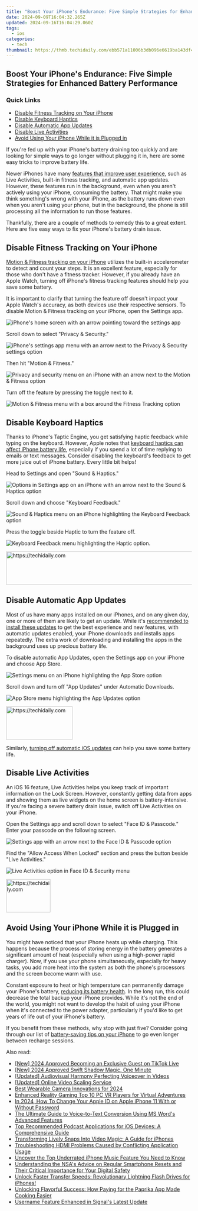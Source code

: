 ```yaml
---
title: "Boost Your iPhone's Endurance: Five Simple Strategies for Enhanced Battery Performance"
date: 2024-09-09T16:04:32.265Z
updated: 2024-09-16T16:04:29.060Z
tags:
  - ios
categories:
  - tech
thumbnail: https://thmb.techidaily.com/ebb571a11006b3db096e6619ba143df435922f1ac511baa83e275b6c8c17d904.jpg
---
```


## Boost Your iPhone's Endurance: Five Simple Strategies for Enhanced Battery Performance

### Quick Links

* [Disable Fitness Tracking on Your iPhone](https://article-posts.techidaily.com/acid-pro-replacements-a-deep-dive-into-graphics-softwares-for-2024/)
* [Disable Keyboard Haptics](https://fox-info.techidaily.com/2024-approved-the-apex-of-high-res-viewing-best-4k-screens-on-macs/)
* [Disable Automatic App Updates](https://win-able.techidaily.com/football-manager-2021-pc-stability-issues-resolved-permanent-fix-guides/)
* [Disable Live Activities](https://android-location.techidaily.com/in-2024-10-fake-gps-location-apps-on-android-of-your-xiaomi-redmi-note-13-5g-drfone-by-drfone-virtual/)
* [Avoid Using Your iPhone While it is Plugged in](https://extra-support.techidaily.com/2024-approved-selecting-high-quality-cameradrones/)

 If you're fed up with your iPhone's battery draining too quickly and are looking for simple ways to go longer without plugging it in, here are some easy tricks to improve battery life.

 Newer iPhones have many [features that improve user experience](https://facebook-video-footage.techidaily.com/2024-approved-youtubes-top-12-choices-in-gamers-introductory-videos-freepaid/), such as Live Activities, built-in fitness tracking, and automatic app updates. However, these features run in the background, even when you aren't actively using your iPhone, consuming the battery. That might make you think something's wrong with your iPhone, as the battery runs down even when you aren't using your phone, but in the background, the phone is still processing all the information to run those features.

 Thankfully, there are a couple of methods to remedy this to a great extent. Here are five easy ways to fix your iPhone's battery drain issue.

##  Disable Fitness Tracking on Your iPhone

[Motion & Fitness tracking on your iPhone](https://unlock-android.techidaily.com/how-to-remove-or-bypass-knox-enrollment-service-on-honor-magic-v2-by-drfone-android/) utilizes the built-in accelerometer to detect and count your steps. It is an excellent feature, especially for those who don't have a fitness tracker. However, if you already have an Apple Watch, turning off iPhone's fitness tracking features should help you save some battery.

 It is important to clarify that turning the feature off doesn't impact your Apple Watch's accuracy, as both devices use their respective sensors. To disable Motion & Fitness tracking on your iPhone, open the Settings app.

![iPhone's home screen with an arrow pointing toward the settings app](https://static1.howtogeekimages.com/wordpress/wp-content/uploads/2023/08/1-6.png) 

 Scroll down to select "Privacy & Security."

![iPhone's settings app menu with an arrow next to the Privacy & Security settings option](https://static1.howtogeekimages.com/wordpress/wp-content/uploads/2023/08/2-6.png) 

 Then hit "Motion & Fitness."

![Privacy and security menu on an iPhone with an arrow next to the Motion & Fitness option](https://static1.howtogeekimages.com/wordpress/wp-content/uploads/2023/08/3-5.png) 

 Turn off the feature by pressing the toggle next to it.

![Motion & Fitness menu with a box around the Fitness Tracking option](https://static1.howtogeekimages.com/wordpress/wp-content/uploads/2023/08/4-3.png) 

##  Disable Keyboard Haptics

 Thanks to iPhone's Taptic Engine, you get satisfying haptic feedback while typing on the keyboard. However, Apple notes that [keyboard haptics can affect iPhone battery life](https://support.apple.com/en-us/HT213404), especially if you spend a lot of time replying to emails or text messages. Consider disabling the keyboard's feedback to get more juice out of iPhone battery. Every little bit helps!

 Head to Settings and open "Sound & Haptics."

![Options in Settings app on an iPhone with an arrow next to the Sound & Haptics option](https://static1.howtogeekimages.com/wordpress/wp-content/uploads/2023/08/1-7.png) 

 Scroll down and choose "Keyboard Feedback."

![Sound & Haptics menu on an iPhone highlighting the Keyboard Feedback option](https://static1.howtogeekimages.com/wordpress/wp-content/uploads/2023/08/2-1-1.png) 

 Press the toggle beside Haptic to turn the feature off.

![Keyboard Feedback menu highlighting the Haptic option.](https://static1.howtogeekimages.com/wordpress/wp-content/uploads/2023/08/3-6.png) 

<!-- affiliate ads begin -->
<a href="https://bluettiit.sjv.io/c/5597632/2114267/17093" target="_top" id="2114267">
  <img src="//a.impactradius-go.com/display-ad/17093-2114267" border="0" alt="https://techidaily.com" width="728" height="90"/>
</a>
<img height="0" width="0" src="https://bluettiit.sjv.io/i/5597632/2114267/17093" style="position:absolute;visibility:hidden;" border="0" />
<!-- affiliate ads end -->

##  Disable Automatic App Updates

 Most of us have many apps installed on our iPhones, and on any given day, one or more of them are likely to get an update. While it's [recommended to install these updates](https://sim-unlock.techidaily.com/in-2024-how-to-unlock-sim-cards-of-xiaomi-redmi-note-13-pro-5g-without-puk-codes-by-drfone-android/) to get the best experience and new features, with automatic updates enabled, your iPhone downloads and installs apps repeatedly. The extra work of downloading and installing the apps in the background uses up precious battery life.

 To disable automatic App Updates, open the Settings app on your iPhone and choose App Store.

![Settings menu on an iPhone highlighting the App Store option](https://static1.howtogeekimages.com/wordpress/wp-content/uploads/2023/08/1-8.png) 

 Scroll down and turn off "App Updates" under Automatic Downloads.

![App Store menu highlighting the App Updates option](https://static1.howtogeekimages.com/wordpress/wp-content/uploads/2023/08/2-8.png) 

<!-- affiliate ads begin -->
<a href="https://aligracehair.sjv.io/c/5597632/2115943/19272" target="_top" id="2115943">
  <img src="//a.impactradius-go.com/display-ad/19272-2115943" border="0" alt="https://techidaily.com" width="180" height="90"/>
</a>
<img height="0" width="0" src="https://aligracehair.sjv.io/i/5597632/2115943/19272" style="position:absolute;visibility:hidden;" border="0" />
<!-- affiliate ads end -->

 Similarly, [turning off automatic iOS updates](https://ai-video-apps.techidaily.com/new-no-cost-split-screen-video-creators-web-based-and-downloadable-options/) can help you save some battery life.

##  Disable Live Activities

 An iOS 16 feature, Live Activities helps you keep track of important information on the Lock Screen. However, constantly getting data from apps and showing them as live widgets on the home screen is battery-intensive. If you're facing a severe battery drain issue, switch off Live Activities on your iPhone.

 Open the Settings app and scroll down to select "Face ID & Passcode." Enter your passcode on the following screen.

![Settings app with an arrow next to the Face ID & Passcode option](https://static1.howtogeekimages.com/wordpress/wp-content/uploads/2023/08/1-10.png) 

 Find the "Allow Access When Locked" section and press the button beside "Live Activities."

![Live Activities option in Face ID & Security menu](https://static1.howtogeekimages.com/wordpress/wp-content/uploads/2023/08/2-9.png) 

<!-- affiliate ads begin -->
<a href="https://aligracehair.sjv.io/c/5597632/2135406/19272" target="_top" id="2135406">
  <img src="//a.impactradius-go.com/display-ad/19272-2135406" border="0" alt="https://techidaily.com" width="120" height="90"/>
</a>
<img height="0" width="0" src="https://aligracehair.sjv.io/i/5597632/2135406/19272" style="position:absolute;visibility:hidden;" border="0" />
<!-- affiliate ads end -->

##  Avoid Using Your iPhone While it is Plugged in

 You might have noticed that your iPhone heats up while charging. This happens because the process of storing energy in the battery generates a significant amount of heat (especially when using a high-power rapid charger). Now, if you use your phone simultaneously, especially for heavy tasks, you add more heat into the system as both the phone's processors and the screen become warm with use.

 Constant exposure to heat or high temperature can permanently damage your iPhone's battery, [reducing its battery health](https://some-approaches.techidaily.com/the-verdict-on-vllo-performance-for-2024/). In the long run, this could decrease the total backup your iPhone provides. While it's not the end of the world, you might not want to develop the habit of using your iPhone when it's connected to the power adapter, particularly if you'd like to get years of life out of your iPhone's battery.

 If you benefit from these methods, why stop with just five? Consider going through our list of [battery-saving tips on your iPhone](https://app-tips.techidaily.com/revive-your-ipad-top-3-strategies-to-restore-connectivity-with-itunes/) to go even longer between recharge sessions.

<ins class="adsbygoogle"
     style="display:block"
     data-ad-format="autorelaxed"
     data-ad-client="ca-pub-7571918770474297"
     data-ad-slot="1223367746"></ins>

<ins class="adsbygoogle"
     style="display:block"
     data-ad-client="ca-pub-7571918770474297"
     data-ad-slot="8358498916"
     data-ad-format="auto"
     data-full-width-responsive="true"></ins>

<span class="atpl-alsoreadstyle">Also read:</span>
<div><ul>
<li><a href="https://tiktok-clips.techidaily.com/new-2024-approved-becoming-an-exclusive-guest-on-tiktok-live/"><u>[New] 2024 Approved Becoming an Exclusive Guest on TikTok Live</u></a></li>
<li><a href="https://fox-http.techidaily.com/new-2024-approved-swift-shadow-magic-one-minute/"><u>[New] 2024 Approved Swift Shadow Magic, One Minute</u></a></li>
<li><a href="https://extra-hints.techidaily.com/updated-audiovisual-harmony-perfecting-voiceover-in-videos/"><u>[Updated] Audiovisual Harmony Perfecting Voiceover in Videos</u></a></li>
<li><a href="https://extra-guidance.techidaily.com/updated-online-video-scaling-service/"><u>[Updated] Online Video Scaling Service</u></a></li>
<li><a href="https://extra-lessons.techidaily.com/best-wearable-camera-innovations-for-2024/"><u>Best Wearable Camera Innovations for 2024</u></a></li>
<li><a href="https://extra-resources.techidaily.com/enhanced-reality-gaming-top-10-pc-vr-players-for-virtual-adventures/"><u>Enhanced Reality Gaming Top 10 PC VR Players for Virtual Adventures</u></a></li>
<li><a href="https://ios-unlock.techidaily.com/in-2024-how-to-change-your-apple-id-on-apple-iphone-11-with-or-without-password-by-drfone-ios/"><u>In 2024, How To Change Your Apple ID on Apple iPhone 11 With or Without Password</u></a></li>
<li><a href="https://extra-hints.techidaily.com/the-ultimate-guide-to-voice-to-text-conversion-using-ms-words-advanced-features/"><u>The Ultimate Guide to Voice-to-Text Conversion Using MS Word's Advanced Features</u></a></li>
<li><a href="https://os-tips.techidaily.com/top-recommended-podcast-applications-for-ios-devices-a-comprehensive-guide/"><u>Top Recommended Podcast Applications for iOS Devices: A Comprehensive Guide</u></a></li>
<li><a href="https://os-tips.techidaily.com/transforming-lively-snaps-into-video-magic-a-guide-for-iphones/"><u>Transforming Lively Snaps Into Video Magic: A Guide for iPhones</u></a></li>
<li><a href="https://sound-issues.techidaily.com/troubleshooting-hdmi-problems-caused-by-conflicting-application-usage/"><u>Troubleshooting HDMI Problems Caused by Conflicting Application Usage</u></a></li>
<li><a href="https://os-tips.techidaily.com/uncover-the-top-underrated-iphone-music-feature-you-need-to-know/"><u>Uncover the Top Underrated iPhone Music Feature You Need to Know</u></a></li>
<li><a href="https://os-tips.techidaily.com/understanding-the-nsas-advice-on-regular-smartphone-resets-and-their-critical-importance-for-your-digital-safety/"><u>Understanding the NSA's Advice on Regular Smartphone Resets and Their Critical Importance for Your Digital Safety</u></a></li>
<li><a href="https://os-tips.techidaily.com/unlock-faster-transfer-speeds-revolutionary-lightning-flash-drives-for-iphones/"><u>Unlock Faster Transfer Speeds: Revolutionary Lightning Flash Drives for iPhones!</u></a></li>
<li><a href="https://os-tips.techidaily.com/unlocking-flavorful-success-how-paying-for-the-paprika-app-made-cooking-easier/"><u>Unlocking Flavorful Success: How Paying for the Paprika App Made Cooking Easier</u></a></li>
<li><a href="https://os-tips.techidaily.com/username-feature-enhanced-in-signals-latest-update/"><u>Username Feature Enhanced in Signal's Latest Update</u></a></li>
</ul></div>

